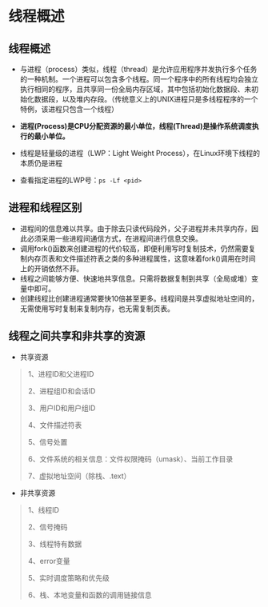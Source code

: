# 线程概述

## 线程概述

- 与进程（process）类似，线程（thread）是允许应用程序并发执行多个任务的一种机制。一个进程可以包含多个线程。同一个程序中的所有线程均会独立执行相同的程序，且共享同一份全局内存区域，其中包括初始化数据段、未初始化数据段，以及堆内存段。（传统意义上的UNIX进程只是多线程程序的一个特例，该进程只包含一个线程）

- **进程(Process)是CPU分配资源的最小单位，线程(Thread)是操作系统调度执行的最小单位。**
- 线程是轻量级的进程（LWP：Light Weight Process），在Linux环境下线程的本质仍是进程
- 查看指定进程的LWP号：`ps -Lf <pid>`

## 进程和线程区别

- 进程间的信息难以共享。由于除去只读代码段外，父子进程并未共享内存，因此必须采用一些进程间通信方式，在进程间进行信息交换。
- 调用fork()函数来创建进程的代价较高，即便利用写时复制技术，仍然需要复制内存页表和文件描述符表之类的多种进程属性，这意味着fork()调用在时间上的开销依然不菲。
- 线程之间能够方便、快速地共享信息。只需将数据复制到共享（全局或堆）变量中即可。
- 创建线程比创建进程通常要快10倍甚至更多。线程间是共享虚拟地址空间的，无需使用写时复制来复制内存，也无需复制页表。

## 线程之间共享和非共享的资源

- 共享资源

> 1、进程ID和父进程ID
>
> 2、进程组ID和会话ID
>
> 3、用户ID和用户组ID
>
> 4、文件描述符表
>
> 5、信号处置
>
> 6、文件系统的相关信息：文件权限掩码（umask）、当前工作目录
>
> 7、虚拟地址空间（除栈、.text）

- 非共享资源

> 1、线程ID
>
> 2、信号掩码
>
> 3、线程特有数据
>
> 4、error变量
>
> 5、实时调度策略和优先级
>
> 6、栈、本地变量和函数的调用链接信息

